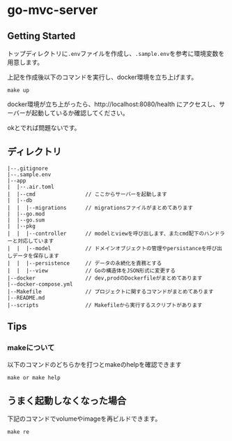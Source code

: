 # go-mvc-server

## Getting Started

トップディレクトリに`.env`ファイルを作成し、`.sample.env`を参考に環境変数を用意します。

上記を作成後以下のコマンドを実行し、docker環境を立ち上げます。

```
make up
```

docker環境が立ち上がったら、http://localhost:8080/health にアクセスし、サーバーが起動しているか確認してください。

okとでれば問題ないです。

## ディレクトリ

```
|--.gitignore
|--.sample.env
|--app
|  |--.air.toml
|  |--cmd                // ここからサーバーを起動します
|  |--db
|  |  |--migrations      // migrationsファイルがまとめてあります
|  |--go.mod
|  |--go.sum
|  |--pkg
|  |  |--controller      // modelとviewを呼び出します、またcmd配下のハンドラーと対応しています
|  |  |--model           // ドメインオブジェクトの管理やpersistanceを呼び出しデータを保存します
|  |  |--persistence     // データの永続化を責務とする
|  |  |--view            // Goの構造体をJSON形式に変更する
|--docker                // dev,prodのDockerfileがまとめてあります
|--docker-compose.yml
|--Makefile              // プロジェクトに関するコマンドがまとめてあります
|--README.md
|--scripts               // Makefileから実行するスクリプトがあります
```


## Tips

### makeについて

以下のコマンドのどちらかを打つとmakeのhelpを確認できます

```
make or make help
```

## うまく起動しなくなった場合

下記のコマンドでvolumeやimageを再ビルドできます。

```
make re
```

